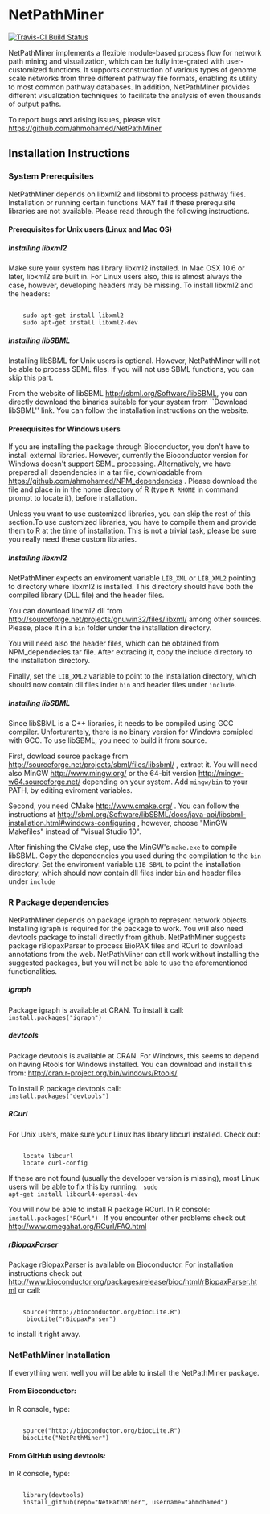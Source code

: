 # NetPathMiner
[![Travis-CI Build Status](https://travis-ci.org/ahmohamed/NetPathMiner.svg?branch=master)](https://travis-ci.org/ahmohamed/NetPathMiner)

NetPathMiner implements a flexible module-based process flow for network path mining and visualization,
which can be fully inte-grated with user-customized functions. 
It supports construction of various types of genome scale networks from three different pathway 
file formats, enabling its utility to most common pathway databases. 
In addition, NetPathMiner provides different visualization techniques to facilitate the analysis of even 
thousands of output paths.

To report bugs and arising issues, please visit https://github.com/ahmohamed/NetPathMiner

## Installation Instructions

### System Prerequisites
NetPathMiner depends on libxml2 and libsbml to process pathway files. Installation or running 
certain functions MAY fail if these prerequisite libraries are
not available. Please read through the following instructions.

#### Prerequisites for Unix users (Linux and Mac OS)
##### Installing libxml2
Make sure your system has library libxml2 installed. In Mac OSX 10.6 or later, libxml2
are built in. For Linux users also, this is almost always the case, however, developing headers
may be missing. To install libxml2 and the headers:

<code>
    sudo apt-get install libxml2   
    sudo apt-get install libxml2-dev   
</code>

##### Installing libSBML 
Installing libSBML for Unix users is optional. However, NetPathMiner will not be able to process SBML
files. If you will not use SBML functions, you can skip this part. 

From the website of libSBML http://sbml.org/Software/libSBML, you can directly download the
binaries suitable for your system from ``Download libSBML'' link. You can follow the installation instructions
on the website.

#### Prerequisites for Windows users
If you are installing the package through Bioconductor, you don't have to install external libraries. However, currently the Bioconductor version for Windows doesn't support SBML processing. Alternatively, we have prepared all dependencies in a tar file, downloadable from https://github.com/ahmohamed/NPM_dependencies . Please download the file and place in in the home directory of R (type <code>R RHOME</code> in command prompt to locate it), before installation.

Unless you want to use customized libraries, you can skip the rest of this section.To use customized libraries, you have to compile them and provide them to R at the time of installation. This is not a trivial task, please be sure you really need these custom libraries.

##### Installing libxml2
NetPathMiner expects an enviroment variable `LIB_XML` or `LIB_XML2` pointing to directory where 
libxml2 is installed. This directory should have both the compiled library (DLL file) and the header files.

You can download libxml2.dll from http://sourceforge.net/projects/gnuwin32/files/libxml/ among other sources.
Please, place it in a `bin` folder under the installation directory.

You will need also the header files, which can be obtained from NPM_dependecies.tar file. After extracing it, copy
the include directory to the installation directory.

Finally, set the `LIB_XML2` variable to point to the installation directory, which should now contain dll files inder `bin` 
and header files under `include`.

##### Installing libSBML
Since libSBML is a C++ libraries, it needs to be compiled using GCC compiler. Unforturantely, there is no binary
version for Windows comipled with GCC. To use libSBML, you need to build it from source.

First, dowload source package from http://sourceforge.net/projects/sbml/files/libsbml/ , extract it. You will
need also MinGW http://www.mingw.org/ or the 64-bit version http://mingw-w64.sourceforge.net/ depending on your system.
Add `mingw/bin` to your PATH, by editing eviroment variables.

Second, you need CMake http://www.cmake.org/ . You can follow the instructions at http://sbml.org/Software/libSBML/docs/java-api/libsbml-installation.html#windows-configuring , however, choose "MinGW Makefiles" instead of "Visual Studio 10".

After finishing the CMake step, use the MinGW's `make.exe` to compile libSBML. Copy the dependencies you used
during the compilation to the `bin` directory. Set the enviroment variable `LIB_SBML` to point the installation 
directory, which should now contain dll files inder `bin` and header files under `include`


### R Package dependencies
NetPathMiner depends on package igraph to represent network objects. Installing igraph is required for the package 
to work. You will also need devtools package to install directly from github.
NetPathMiner suggests package rBiopaxParser to process BioPAX files and RCurl to download annotations from the web. NetPathMiner can still work without installing the suggested packages, but you will not be able to use the aforementioned functionalities.

##### igraph
Package igraph is available at CRAN. To install it call:
<code>
    install.packages("igraph")
</code>

##### devtools
Package devtools is available at CRAN. For Windows, this seems to depend on
having Rtools for Windows installed. You can download and install this from:
http://cran.r-project.org/bin/windows/Rtools/

To install R package devtools call:
<code>
    install.packages("devtools")
</code>

##### RCurl
For Unix users, make sure your Linux has library libcurl installed. Check out:

<code>
    locate libcurl   
    locate curl-config
</code>

If these are not found (usually the developer version is missing), most Linux
users will be able to fix this by running:
<code>
    sudo apt-get install libcurl4-openssl-dev
</code>

You will now be able to install R package RCurl. In R console:
<code>
    install.packages("RCurl")
</code>
If you encounter other problems check out http://www.omegahat.org/RCurl/FAQ.html

##### rBiopaxParser
Package rBiopaxParser is available on Bioconductor. For installation instructions check 
out http://www.bioconductor.org/packages/release/bioc/html/rBiopaxParser.html or
call:

<code>
    source("http://bioconductor.org/biocLite.R")   
     biocLite("rBiopaxParser")  
</code>

to install it right away.

### NetPathMiner Installation
If everything went well you will be able to install the NetPathMiner package.

#### From Bioconductor:
In R console, type:

<code>
    source("http://bioconductor.org/biocLite.R")   
    biocLite("NetPathMiner")  
</code>


#### From GitHub using devtools:
In R console, type:

<code>
    library(devtools)   
    install_github(repo="NetPathMiner", username="ahmohamed")
</code>
